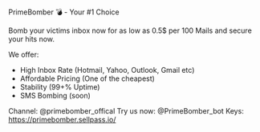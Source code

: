 PrimeBomber 💣 - Your #1 Choice 

Bomb your victims inbox now for as low as 0.5$ per 100 Mails and secure your hits now.

We offer:
- High Inbox Rate (Hotmail, Yahoo, Outlook, Gmail etc)
- Affordable Pricing (One of the cheapest)
- Stability (99+% Uptime)
- SMS Bombing (soon)

Channel: @primebomber_offical
Try us now: @PrimeBomber_bot
Keys: https://primebomber.sellpass.io/
